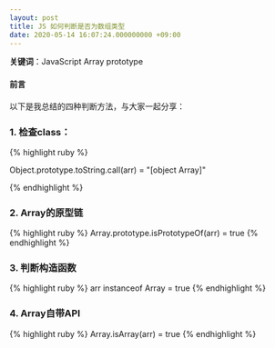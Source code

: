 ```yaml
---
layout: post
title: JS 如何判断是否为数组类型
date: 2020-05-14 16:07:24.000000000 +09:00
---
```


**关键词**：JavaScript Array prototype

#### 前言
以下是我总结的四种判断方法，与大家一起分享：

### 1. 检查class：
{% highlight ruby %}

Object.prototype.toString.call(arr) = "[object Array]"

{% endhighlight %}

### 2. Array的原型链
{% highlight ruby %}
Array.prototype.isPrototypeOf(arr) = true
{% endhighlight %}

### 3. 判断构造函数
{% highlight ruby %}
arr instanceof Array = true
{% endhighlight %}

### 4. Array自带API
{% highlight ruby %}
Array.isArray(arr) = true
{% endhighlight %}

